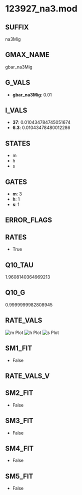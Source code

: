 # 123927_na3.mod

## SUFFIX

na3Mig

## GMAX_NAME

gbar_na3Mig

## G_VALS

- **gbar_na3Mig**: 0.01

## I_VALS

- **37**: 0.010434784745051674
- **6.3**: 0.01043478480012286

## STATES

- m
- h
- s

## GATES

- **m**: 3
- **h**: 1
- **s**: 1

## ERROR_FLAGS


## RATES

- True

## Q10_TAU

1.9608140364969213

## Q10_G

0.9999999982808945

## RATE_VALS

![m Plot](/Users/pbozelos/Dropbox/icg-Chai-Panos/supermodels/output_markdown_files/Na/123927_na3.mod/images/m.png)
![h Plot](/Users/pbozelos/Dropbox/icg-Chai-Panos/supermodels/output_markdown_files/Na/123927_na3.mod/images/h.png)
![s Plot](/Users/pbozelos/Dropbox/icg-Chai-Panos/supermodels/output_markdown_files/Na/123927_na3.mod/images/s.png)

## SM1_FIT

- False

## RATE_VALS_V

## SM2_FIT

- False

## SM3_FIT

- False

## SM4_FIT

- False

## SM5_FIT

- False

